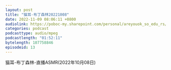 ```yaml
---
layout: post
title: "猫耳-布丁森林20221008"
date: 2022-11-09 08:06:11 +0800
audiolink: https://poboc-my.sharepoint.com/personal/areyouok_so_edu_rs/_layouts/52/download.aspx?share=EV79cSUGm7xBuFo61L38iTwB1jyOQDr7cxLzc0Fx8465CA
categories: podcast 
podcasttype: audio/mpeg
podcastlength: "01:52:11"
bytelength: 107758846
episodeid: 13
---
```

猫耳-布丁森林-直播ASMR(2022年10月08日)